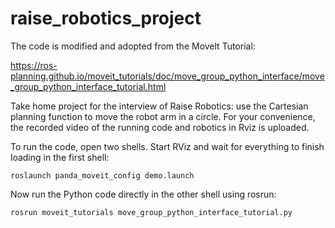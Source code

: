 # raise_robotics_project
The code is modified and adopted from the Movelt Tutorial: 

https://ros-planning.github.io/moveit_tutorials/doc/move_group_python_interface/move_group_python_interface_tutorial.html

Take home project for the interview of Raise Robotics: use the Cartesian planning function to move the robot arm in a circle. For your convenience, the recorded video of the running code and robotics in Rviz is uploaded.

To run the code, open two shells. Start RViz and wait for everything to finish loading in the first shell:

```` 
roslaunch panda_moveit_config demo.launch
````

Now run the Python code directly in the other shell using rosrun:
```` 
rosrun moveit_tutorials move_group_python_interface_tutorial.py
````

